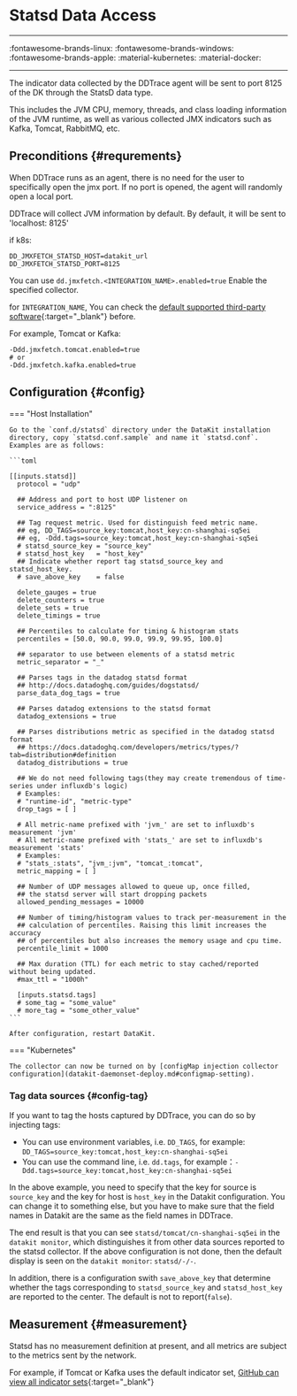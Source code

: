 
# Statsd Data Access
---

:fontawesome-brands-linux: :fontawesome-brands-windows: :fontawesome-brands-apple: :material-kubernetes: :material-docker:

---
The indicator data collected by the DDTrace agent will be sent to port 8125 of the DK through the StatsD data type.

This includes the JVM CPU, memory, threads, and class loading information of the JVM runtime, as well as various collected JMX indicators such as Kafka, Tomcat, RabbitMQ, etc.


## Preconditions {#requrements}

When DDTrace runs as an agent, there is no need for the user to specifically open the jmx port. If no port is opened, the agent will randomly open a local port.

DDTrace will collect JVM information by default. By default, it will be sent to 'localhost: 8125'

if k8s:
```shell
DD_JMXFETCH_STATSD_HOST=datakit_url
DD_JMXFETCH_STATSD_PORT=8125
```

You can use ` dd.jmxfetch.<INTEGRATION_NAME>.enabled=true ` Enable the specified collector.

for `INTEGRATION_NAME`, You can check the [default supported third-party software](https://docs.datadoghq.com/integrations/){:target="_blank"} before.

For example, Tomcat or Kafka:

```shell
-Ddd.jmxfetch.tomcat.enabled=true
# or
-Ddd.jmxfetch.kafka.enabled=true 
```


## Configuration {#config}

=== "Host Installation"

    Go to the `conf.d/statsd` directory under the DataKit installation directory, copy `statsd.conf.sample` and name it `statsd.conf`. Examples are as follows:
    
    ```toml
        
    [[inputs.statsd]]
      protocol = "udp"
    
      ## Address and port to host UDP listener on
      service_address = ":8125"
    
      ## Tag request metric. Used for distinguish feed metric name.
      ## eg, DD_TAGS=source_key:tomcat,host_key:cn-shanghai-sq5ei
      ## eg, -Ddd.tags=source_key:tomcat,host_key:cn-shanghai-sq5ei
      # statsd_source_key = "source_key"
      # statsd_host_key   = "host_key"
      ## Indicate whether report tag statsd_source_key and statsd_host_key.
      # save_above_key    = false
    
      delete_gauges = true
      delete_counters = true
      delete_sets = true
      delete_timings = true
    
      ## Percentiles to calculate for timing & histogram stats
      percentiles = [50.0, 90.0, 99.0, 99.9, 99.95, 100.0]
    
      ## separator to use between elements of a statsd metric
      metric_separator = "_"
    
      ## Parses tags in the datadog statsd format
      ## http://docs.datadoghq.com/guides/dogstatsd/
      parse_data_dog_tags = true
    
      ## Parses datadog extensions to the statsd format
      datadog_extensions = true
    
      ## Parses distributions metric as specified in the datadog statsd format
      ## https://docs.datadoghq.com/developers/metrics/types/?tab=distribution#definition
      datadog_distributions = true
    
      ## We do not need following tags(they may create tremendous of time-series under influxdb's logic)
      # Examples:
      # "runtime-id", "metric-type"
      drop_tags = [ ]
    
      # All metric-name prefixed with 'jvm_' are set to influxdb's measurement 'jvm'
      # All metric-name prefixed with 'stats_' are set to influxdb's measurement 'stats'
      # Examples:
      # "stats_:stats", "jvm_:jvm", "tomcat_:tomcat",
      metric_mapping = [ ]
    
      ## Number of UDP messages allowed to queue up, once filled,
      ## the statsd server will start dropping packets
      allowed_pending_messages = 10000
    
      ## Number of timing/histogram values to track per-measurement in the
      ## calculation of percentiles. Raising this limit increases the accuracy
      ## of percentiles but also increases the memory usage and cpu time.
      percentile_limit = 1000
    
      ## Max duration (TTL) for each metric to stay cached/reported without being updated.
      #max_ttl = "1000h"
    
      [inputs.statsd.tags]
      # some_tag = "some_value"
      # more_tag = "some_other_value"
    ```
    
    After configuration, restart DataKit.

=== "Kubernetes"

    The collector can now be turned on by [configMap injection collector configuration](datakit-daemonset-deploy.md#configmap-setting).

### Tag data sources {#config-tag}

If you want to tag the hosts captured by DDTrace, you can do so by injecting tags:

- You can use environment variables, i.e. `DD_TAGS`, for example: `DD_TAGS=source_key:tomcat,host_key:cn-shanghai-sq5ei`
- You can use the command line, i.e. `dd.tags`, for example：`-Ddd.tags=source_key:tomcat,host_key:cn-shanghai-sq5ei`

In the above example, you need to specify that the key for source is `source_key` and the key for host is `host_key` in the Datakit configuration. You can change it to something else, but you have to make sure that the field names in Datakit are the same as the field names in DDTrace.

The end result is that you can see `statsd/tomcat/cn-shanghai-sq5ei` in the `datakit monitor`, which distinguishes it from other data sources reported to the statsd collector. If the above configuration is not done, then the default display is seen on the `datakit monitor`: `statsd/-/-`.

In addition, there is a configuration swith `save_above_key` that determine whether the tags corresponding to `statsd_source_key` and `statsd_host_key` are reported to the center. The default is not to report(`false`).

## Measurement {#measurement}

Statsd has no measurement definition at present, and all metrics are subject to the metrics sent by the network.

For example, if Tomcat or Kafka uses the default indicator set, [GitHub can view all indicator sets](https://docs.datadoghq.com/integrations/){:target="_blank"}
